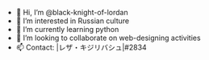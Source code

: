 - 👋 Hi, I’m @black-knight-of-lordan
- 👀 I’m interested in Russian culture
- 🌱 I’m currently learning python
- 💞️ I’m looking to collaborate on web-designing activities
- 📫 Contact: |レザ・キジリバシュ|#2834

<!---
black-knight-of-lordan/black-knight-of-lordan is a ✨ special ✨ repository because its `README.md` (this file) appears on your GitHub profile.
You can click the Preview link to take a look at your changes.
--->
